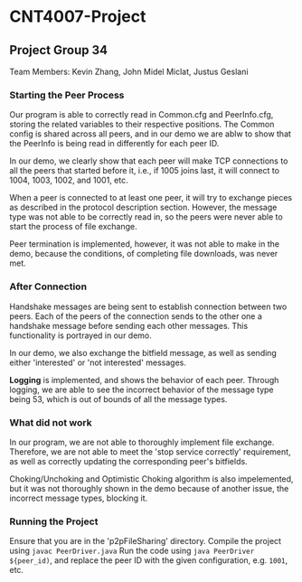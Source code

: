 # CNT4007-Project

## Project Group 34
Team Members: Kevin Zhang, John Midel Miclat, Justus Geslani


### Starting the Peer Process
Our program is able to correctly read in Common.cfg and PeerInfo.cfg, storing the related variables to their respective positions.
The Common config is shared across all peers, and in our demo we are ablw to show that the PeerInfo is being read in differently for each peer ID.

In our demo, we clearly show that each peer will make TCP connections to all the peers that started before it, i.e., if 1005 joins last, it will connect to 1004, 1003, 1002, and 1001, etc.

When a peer is connected to at least one peer, it will try to exchange pieces as described in the protocol description section. However, the message type was not able to be correctly read in, so the peers were never able to start the process of file exchange.

Peer termination is implemented, however, it was not able to make in the demo, because the conditions, of completing file downloads, was never met.

### After Connection
Handshake messages are being sent to establish connection between two peers. Each of the peers of the connection sends to the other one a handshake message before sending each other messages. This functionality is portrayed in our demo.

In our demo, we also exchange the bitfield message, as well as sending either 'interested' or 'not interested' messages.

**Logging** is implemented, and shows the behavior of each peer. Through logging, we are able to see the incorrect behavior of the message type being 53, which is out of bounds of all the message types. 

### What did not work
In our program, we are not able to thoroughly implement file exchange. Therefore, we are not able to meet the 'stop service correctly' requirement, as well as correctly updating the corresponding peer's bitfields.

Choking/Unchoking and Optimistic Choking algorithm is also impelemented, but it was not thoroughly shown in the demo because of another issue, the incorrect message types, blocking it.

### Running the Project
Ensure that you are in the 'p2pFileSharing' directory.
Compile the project using `javac PeerDriver.java`
Run the code using `java PeerDriver ${peer_id)`, and replace the peer ID with the given configuration, e.g. `1001`, etc.
